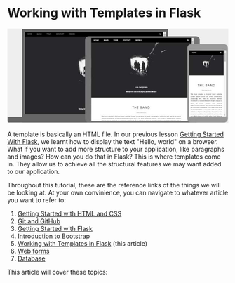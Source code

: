 # Working with Templates in Flask

![Templates Hero image](images/flask_templates/template.jpg)

A template is basically an HTML file. In our previous lesson [Getting Started With Flask](03_getting_started_with_flask.md), we learnt how to display the text "Hello, world" on a browser. What if you want to add more structure to your application, like paragraphs and images? How can you do that in Flask? This is where templates come in. They allow us to achieve all the structural features we may want added to our application.

Throughout this tutorial, these are the reference links of the things we will be looking at. At your own convinience, you can navigate to whatever article you want to refer to:

1. [Getting Started with HTML and CSS](01_getting_started_with_HTML_and_CSS.md)
2. [Git and GitHub](02_git_and_github.md)
3. [Getting Started with Flask](03_getting_started_with_flask.md)
4. [Introduction to Bootstrap](04_bootstrap_intro.md)
5. [Working with Templates in Flask](05_working_with_templates.md)   (this article)
6. [Web forms](06_web_forms.md)
7. [Database](07_database.md)



This article will cover these topics:

